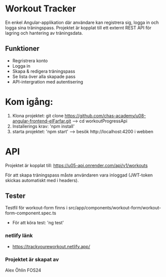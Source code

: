 # Workout Tracker

En enkel Angular-applikation där användare kan registrera sig, logga in och logga sina träningspass. Projektet är kopplat till ett externt REST API för lagring och hantering av träningsdata.

## Funktioner
- Regristrera konto
- Logga in
- Skapa & redigera träningspass
- Se lista över alla skapade pass
- API-intergration med autentisering

# Kom igång: 

1. Klona projektet: git clone https://github.com/chas-academy/u08-angular-frontend-elFarfar.git  --> cd workoutProgressApi
2. Installerings krav: 'npm install'
3. starta projektet: 'npm start' --> besök http://localhost:4200 i webben 

# API
Projektet är kopplat till:
https://u05-api.onrender.com/api/v1/workouts

För att skapa träningspass måste användaren vara inloggad (JWT-token skickas automatiskt med i headers).

## Tester
Testfil för workout-form finns i src/app/components/workout-form/workout-form-component.spec.ts
- För att köra test: 'ng test'

### netlify länk
- https://trackyoureworkout.netlify.app/

### Projektet är skapat av

Alex Öhlin
FOS24
